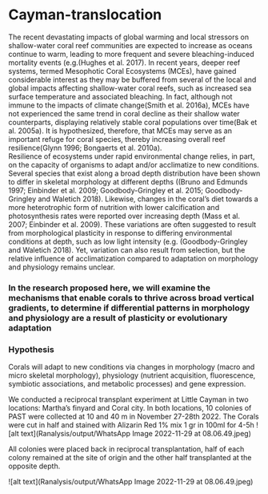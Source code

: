 # Cayman-translocation

The recent devastating impacts of global warming and local stressors on shallow-water coral reef communities are expected to increase as oceans continue to warm, leading to more frequent and severe bleaching-induced mortality events (e.g.(Hughes et al. 2017). In recent years, deeper reef systems, termed Mesophotic Coral Ecosystems (MCEs), have gained considerable interest as they may be buffered from several of the local and global impacts affecting shallow-water coral reefs, such as increased sea surface temperature and associated bleaching. In fact, although not immune to the impacts of climate change(Smith et al. 2016a), MCEs have not experienced the same trend in coral decline as their shallow water counterparts, displaying relatively stable coral populations over time(Bak et al. 2005a). It is hypothesized, therefore, that MCEs may serve as an important refuge for coral species, thereby increasing overall reef resilience(Glynn 1996; Bongaerts et al. 2010a).  
Resilience of ecosystems under rapid environmental change relies, in part, on the capacity of organisms to adapt and/or acclimatize to new conditions. Several species that exist along a broad depth distribution have been shown to differ in skeletal morphology at different depths ((Bruno and Edmunds 1997; Einbinder et al. 2009; Goodbody-Gringley et al. 2015; Goodbody-Gringley and Waletich 2018). Likewise, changes in the coral’s diet towards a more heterotrophic form of nutrition with lower calcification and photosynthesis rates were reported over increasing depth (Mass et al. 2007; Einbinder et al. 2009). These variations are often suggested to result from morphological plasticity in response to differing environmental conditions at depth, such as low light intensity (e.g. (Goodbody-Gringley and Waletich 2018). Yet, variation can also result from selection, but the relative influence of acclimatization compared to adaptation on morphology and physiology remains unclear. 

### In the research proposed here, we will examine the mechanisms that enable corals to thrive across broad vertical gradients, to determine if differential patterns in morphology and physiology are a result of plasticity or evolutionary adaptation

### Hypothesis 
Corals will adapt to new conditions via changes in morphology (macro and micro skeletal morphology), physiology (nutrient acquisition, fluorescence, symbiotic associations, and metabolic processes) and gene expression. 

We conducted a reciprocal transplant experiment at Little Cayman in two locations: Martha’s finyard and Coral city. In both locations, 10 colonies of PAST were collected at 10 and 40 m in November 27-28th 2022. The Corals were cut in half and stained with Alizarin Red 1% mix 1 gr in 100ml for 4-5h
![alt text](Ranalysis/output/WhatsApp Image 2022-11-29 at 08.06.49.jpeg)

All colonies were placed back in reciprocal transplantation, half of each colony remained at the site of origin and the other half transplanted at the opposite depth. 

![alt text](Ranalysis/output/WhatsApp Image 2022-11-29 at 08.06.49.jpeg) 

